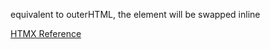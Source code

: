 equivalent to outerHTML, the element will be swapped inline

[HTMX Reference](https://htmx.org/attributes/hx-history/)
